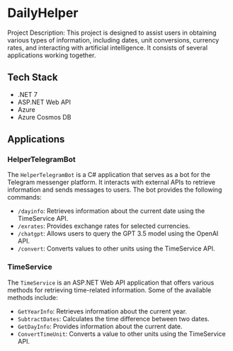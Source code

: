 # DailyHelper

Project Description: This project is designed to assist users in obtaining various types of information, including dates, unit conversions, currency rates, and interacting with artificial intelligence. It consists of several applications working together.

## Tech Stack

- .NET 7
- ASP.NET Web API
- Azure
- Azure Cosmos DB

## Applications

### HelperTelegramBot

The `HelperTelegramBot` is a C# application that serves as a bot for the Telegram messenger platform. It interacts with external APIs to retrieve information and sends messages to users. The bot provides the following commands:

- `/dayinfo`: Retrieves information about the current date using the TimeService API.
- `/exrates`: Provides exchange rates for selected currencies.
- `/chatgpt`: Allows users to query the GPT 3.5 model using the OpenAI API.
- `/convert`: Converts values to other units using the TimeService API.

### TimeService

The `TimeService` is an ASP.NET Web API application that offers various methods for retrieving time-related information. Some of the available methods include:

- `GetYearInfo`: Retrieves information about the current year.
- `SubtractDates`: Calculates the time difference between two dates.
- `GetDayInfo`: Provides information about the current date.
- `ConvertTimeUnit`: Converts a value to other units using the TimeService API.